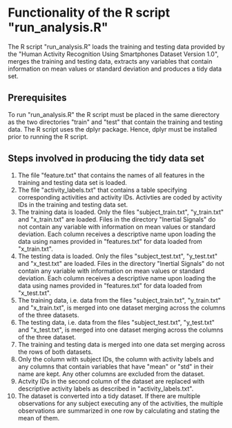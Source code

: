 # Functionality of the R script "run_analysis.R"
The R script "run_analysis.R" loads the training and testing data provided by the "Human Activity Recognition Using Smartphones Dataset Version 1.0", merges the training and testing data, extracts any variables that contain information on mean values or standard deviation and produces a tidy data set.

## Prerequisites
To run "run_analysis.R" the R script must be placed in the same dierectory as the two directories "train" and "test" that contain the training and testing data. The R script uses the dplyr package. Hence, dplyr must be installed prior to running the R script.

## Steps involved in producing the tidy data set
1. The file "feature.txt" that contains the names of all features in the training and testing data set is loaded.
2. The file "activity_labels.txt" that contains a table specifying corresponding activities and activity IDs. Activties are coded by activity IDs in the training and testing data set.
3. The training data is loaded. Only the files "subject_train.txt", "y_train.txt" and "x_train.txt" are loaded. Files in the directory "Inertial Signals" do not contain any variable with information on mean values or standard deviation. Each column receives a descriptive name upon loading the data using names provided in "features.txt" for data loaded from "x_train.txt".
4. The testing data is loaded. Only the files "subject_test.txt", "y_test.txt" and "x_test.txt" are loaded. Files in the directory "Inertial Signals" do not contain any variable with information on mean values or standard deviation. Each column receives a descriptive name upon loading the data using names provided in "features.txt" for data loaded from "x_test.txt".
5. The training data, i.e. data from the files "subject_train.txt", "y_train.txt" and "x_train.txt", is merged into one dataset merging across the columns of the three datasets.
6. The testing data, i.e. data from the files "subject_test.txt", "y_test.txt" and "x_test.txt", is merged into one dataset merging across the columns of the three dataset.
7. The training and testing data is merged into one data set merging across the rows of both datasets.
8. Only the column with subject IDs, the column with activity labels and any columns that contain variables that have "mean" or "std" in their name are kept. Any other columns are excluded from the dataset.
9. Actvity IDs in the second column of the dataset are replaced with descriptive activity labels as described in "activity_labels.txt".
10. The dataset is converted into a tidy dataset. If there are multiple observations for any subject executing any of the activities, the multiple observations are summarized in one row by calculating and stating the mean of them.